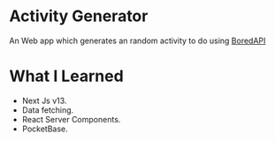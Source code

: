 # Activity Generator

An Web app which generates an random activity to do using [BoredAPI](https://www.boredapi.com/)

# What I Learned

* Next Js v13.
* Data fetching.
* React Server Components.
* PocketBase.
